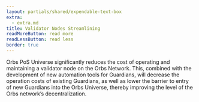 ```yaml
---
layout: partials/shared/expendable-text-box
extra:
  - extra.md
title: Validator Nodes Streamlining
readMoreButton: read more
readLessButton: read less
border: true
---
```


Orbs PoS Universe significantly reduces the cost of operating and maintaining a validator node on the Orbs Network. This, combined with the development of new automation tools for Guardians, will decrease the operation costs of existing Guardians, as well as lower the barrier to entry of new Guardians into the Orbs Universe, thereby improving the level of the Orbs network’s decentralization.
